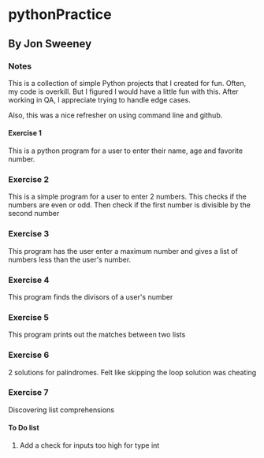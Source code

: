 # pythonPractice

## By Jon Sweeney

### Notes

This is a collection of simple Python projects that I created for fun.  Often, my code
is overkill.  But I figured I would have a little fun with this.  After working in QA, I
appreciate trying to handle edge cases.

Also, this was a nice refresher on using command line and github.  

#### Exercise 1
This is a python program for a user to enter their name, age and favorite number.

### Exercise 2
This is a simple program for a user to enter 2 numbers.  This checks if the numbers
are even or odd.  Then check if the first number is divisible by the second number

### Exercise 3
This program has the user enter a maximum number and gives a list of numbers less than
the user's number.

### Exercise 4
This program finds the divisors of a user's number

### Exercise 5
This program prints out the matches between two lists

### Exercise 6
2 solutions for palindromes.  Felt like skipping the loop solution was cheating

### Exercise 7
Discovering list comprehensions 

#### To Do list
1. Add a check for inputs too high for type int
